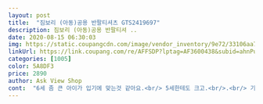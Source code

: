 ```yaml
---
layout: post 
title:  "짐보리 (아동)공용 반팔티셔츠 GTS2419697" 
description: 짐보리 (아동)공용 반팔티셔 ..
date: 2020-08-15 06:30:03 
img: https://static.coupangcdn.com/image/vendor_inventory/9e72/33106aa766a5b36c1ca44dad0ef2c607667f8777db816bc2af198a09c73c.jpg 
linkUrl: https://link.coupang.com/re/AFFSDP?lptag=AF3600438&subid=ahnPublicAsk&pageKey=1406933310&itemId=2442634986&vendorItemId=70436380640&traceid=V0-113-1bd922ad32b6d438 
categories: [1005] 
color: 5A8DF3 
price: 2890 
author: Ask View Shop 
cont:  "6세 좀 큰 아이가 입기에 맞는것 같아요.<br/> 5세한테도 크고.<br/>.<br/> 기네요<br/>좋아요<br/>짐보리가 아니에요.<br/> 크레이지 8이란 택이 붙여있어요.<br/><br/>" 
---
```


